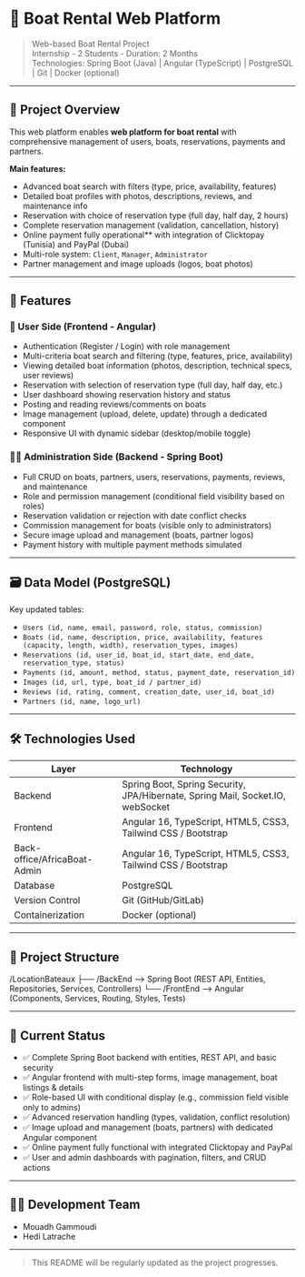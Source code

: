 # 🌊 Boat Rental Web Platform

> Web-based Boat Rental Project  
> Internship - 2 Students - Duration: 2 Months  
> Technologies: Spring Boot (Java) | Angular (TypeScript) | PostgreSQL | Git | Docker (optional)

---

## 🚀 Project Overview

This web platform enables **web platform for boat rental** with comprehensive management of users, boats, reservations, payments  and partners.

**Main features:**

- Advanced boat search with filters (type, price, availability, features)
- Detailed boat profiles with photos, descriptions, reviews, and maintenance info
- Reservation with choice of reservation type (full day, half day, 2 hours)
- Complete reservation management (validation, cancellation, history)
- Online payment fully operational** with integration of Clicktopay (Tunisia) and PayPal (Dubai)
- Multi-role system: `Client`, `Manager`, `Administrator`
- Partner management and image uploads (logos, boat photos)

---

## 🧩 Features

### 👤 User Side (Frontend - Angular)

- Authentication (Register / Login) with role management
- Multi-criteria boat search and filtering (type, features, price, availability)
- Viewing detailed boat information (photos, description, technical specs, user reviews)
- Reservation with selection of reservation type (full day, half day, etc.)
- User dashboard showing reservation history and status
- Posting and reading reviews/comments on boats
- Image management (upload, delete, update) through a dedicated component
- Responsive UI with dynamic sidebar (desktop/mobile toggle)

### 👨‍💼 Administration Side (Backend - Spring Boot)

- Full CRUD on boats, partners, users, reservations, payments, reviews, and maintenance
- Role and permission management (conditional field visibility based on roles)
- Reservation validation or rejection with date conflict checks
- Commission management for boats (visible only to administrators)
- Secure image upload and management (boats, partner logos)
- Payment history with multiple payment methods simulated

---

## 🗃️ Data Model (PostgreSQL)

Key updated tables:

- `Users (id, name, email, password, role, status, commission)`  
- `Boats (id, name, description, price, availability, features (capacity, length, width), reservation_types, images)`  
- `Reservations (id, user_id, boat_id, start_date, end_date, reservation_type, status)`  
- `Payments (id, amount, method, status, payment_date, reservation_id)`  
- `Images (id, url, type, boat_id / partner_id)`  
- `Reviews (id, rating, comment, creation_date, user_id, boat_id)`  
- `Partners (id, name, logo_url)`  

---

## 🛠️ Technologies Used

| Layer                           | Technology                                                           |
|---------------                  |----------------------------------------------------------------------|
| Backend                         | Spring Boot, Spring Security, JPA/Hibernate, Spring Mail, Socket.IO, webSocket  |
| Frontend                        | Angular 16, TypeScript, HTML5, CSS3, Tailwind CSS / Bootstrap        |
| Back-office/AfricaBoat-Admin    | Angular 16, TypeScript, HTML5, CSS3, Tailwind CSS / Bootstrap        |
| Database                        | PostgreSQL                                                           |
| Version Control                 | Git (GitHub/GitLab)                                                  |
| Containerization                | Docker (optional)                                                    |

---

## 📁 Project Structure
/LocationBateaux
├── /BackEnd --> Spring Boot (REST API, Entities, Repositories, Services, Controllers)
└── /FrontEnd --> Angular (Components, Services, Routing, Styles, Tests)


---

## 📌 Current Status

- ✅ Complete Spring Boot backend with entities, REST API, and basic security
- ✅ Angular frontend with multi-step forms, image management, boat listings & details
- ✅ Role-based UI with conditional display (e.g., commission field visible only to admins)
- ✅ Advanced reservation handling (types, validation, conflict resolution)
- ✅ Image upload and management (boats, partners) with dedicated Angular component
- ✅ Online payment fully functional with integrated Clicktopay and PayPal
- ✅ User and admin dashboards with pagination, filters, and CRUD actions

---

## 👨‍💻 Development Team

- Mouadh Gammoudi  
- Hedi Latrache  

---

> This README will be regularly updated as the project progresses.




